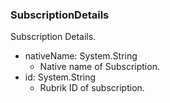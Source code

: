 ### SubscriptionDetails
Subscription Details.

- nativeName: System.String
  - Native name of Subscription.
- id: System.String
  - Rubrik ID of subscription.
